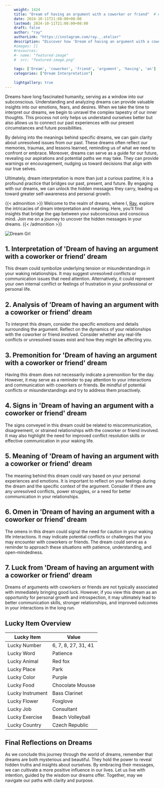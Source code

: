 ```yaml
---
    weight: 1424
    title: "Dream of having an argument with a coworker or friend"  # Assuming 'title' column exists
    date: 2024-10-11T21:08:00+08:00
    lastmod: 2024-10-11T21:08:00+08:00
    draft: false
    author: "ray"
    authorLink: "https://instagram.com/ray._.atelier"
    description: "Discover how 'Dream of having an argument with a coworker or friend' can interpret your future and uncover its significant meanings in your life."
    #images: []
    #resources:
    #- name: "featured-image"
    #  src: "featured-image.png"
    
    tags: ['Dream', 'coworker', 'friend', 'argument', 'having', 'an']
    categories: ["Dream Interpretation"]
    
    lightgallery: true
---
```

    
Dreams have long fascinated humanity, serving as a window into our subconscious. Understanding and analyzing dreams can provide valuable insights into our emotions, fears, and desires. When we take the time to interpret our dreams, we begin to unravel the complex tapestry of our inner thoughts. This process not only helps us understand ourselves better but also allows us to connect our past experiences with our present circumstances and future possibilities.

By delving into the meanings behind specific dreams, we can gain clarity about unresolved issues from our past. These dreams often reflect our memories, traumas, and lessons learned, reminding us of what we need to confront or embrace. Moreover, dreams can serve as a guide for our future, revealing our aspirations and potential paths we may take. They can provide warnings or encouragement, nudging us toward decisions that align with our true selves.

Ultimately, dream interpretation is more than just a curious pastime; it is a profound practice that bridges our past, present, and future. By engaging with our dreams, we can unlock the hidden messages they carry, leading us toward greater self-awareness and personal growth.

{{< admonition >}}
Welcome to the realm of dreams, where I, [Ray](https://instagram.com/ray._.atelier), explore the intricacies of dream interpretation and meaning. Here, you’ll find insights that bridge the gap between your subconscious and conscious mind. Join me on a journey to uncover the hidden messages in your dreams.
{{< /admonition >}}

![Dream Grl](https://cdn.pixabay.com/photo/2017/11/02/03/35/gothic-2910057_1280.jpg "Dream Grl")

## 1. Interpretation of 'Dream of having an argument with a coworker or friend' dream

This dream could symbolize underlying tension or misunderstandings in your waking relationships. It may suggest unresolved conflicts or communication issues that need attention. Alternatively, it could represent your own internal conflict or feelings of frustration in your professional or personal life.

## 2. Analysis of 'Dream of having an argument with a coworker or friend' dream

To interpret this dream, consider the specific emotions and details surrounding the argument. Reflect on the dynamics of your relationships with the coworker or friend involved. Consider whether any real-life conflicts or unresolved issues exist and how they might be affecting you.

## 3. Premonition for 'Dream of having an argument with a coworker or friend' dream

Having this dream does not necessarily indicate a premonition for the day. However, it may serve as a reminder to pay attention to your interactions and communication with coworkers or friends. Be mindful of potential conflicts or misunderstandings and try to address them proactively.

## 4. Signs in 'Dream of having an argument with a coworker or friend' dream

The signs conveyed in this dream could be related to miscommunication, disagreement, or strained relationships with the coworker or friend involved. It may also highlight the need for improved conflict resolution skills or effective communication in your waking life.

## 5. Meaning of 'Dream of having an argument with a coworker or friend' dream

The meaning behind this dream could vary based on your personal experiences and emotions. It is important to reflect on your feelings during the dream and the specific context of the argument. Consider if there are any unresolved conflicts, power struggles, or a need for better communication in your relationships.

## 6. Omen in 'Dream of having an argument with a coworker or friend' dream

The omens in this dream could signal the need for caution in your waking life interactions. It may indicate potential conflicts or challenges that you may encounter with coworkers or friends. The dream could serve as a reminder to approach these situations with patience, understanding, and open-mindedness.

## 7. Luck from 'Dream of having an argument with a coworker or friend' dream

Dreams of arguments with coworkers or friends are not typically associated with immediately bringing good luck. However, if you view this dream as an opportunity for personal growth and introspection, it may ultimately lead to better communication skills, stronger relationships, and improved outcomes in your interactions in the long run.

## Lucky Item Overview
| Lucky Item          | Value              |
|---------------|--------------------|
| Lucky Number        | 6, 7, 8, 27, 31, 41  |
| Lucky Word          | Patience |
| Lucky Animal        | Red fox |
| Lucky Place         | Park     |
| Lucky Color         | Purple     |
| Lucky Food          | Chocolate Mousse      |
| Lucky Instrument    | Bass Clarinet |
| Lucky Flower        | Foxglove    |
| Lucky Job           | Consultant       |
| Lucky Exercise      | Beach Volleyball  |
| Lucky Country       | Czech Republic    |


##  Final Reflections on Dreams

As we conclude this journey through the world of dreams, remember that dreams are both mysterious and beautiful. They hold the power to reveal hidden truths and insights about ourselves. By embracing their messages, we can cultivate a more positive influence in our lives. Let us live with intention, guided by the wisdom our dreams offer. Together, may we navigate our paths with clarity and purpose.
